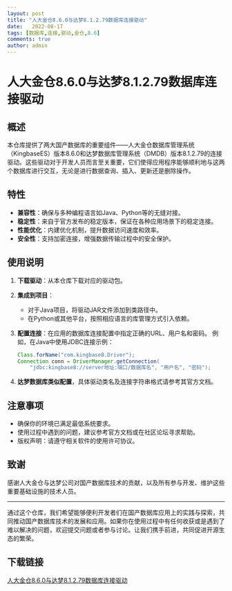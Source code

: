 ```yaml
---
layout: post
title: "人大金仓8.6.0与达梦8.1.2.79数据库连接驱动"
date:   2022-08-17
tags: [数据库,连接,驱动,金仓,8.6]
comments: true
author: admin
---
```

# 人大金仓8.6.0与达梦8.1.2.79数据库连接驱动

## 概述

本仓库提供了两大国产数据库的重要组件——人大金仓数据库管理系统（KingbaseES）版本8.6.0和达梦数据库管理系统（DMDB）版本8.1.2.79的连接驱动。这些驱动对于开发人员而言至关重要，它们使得应用程序能够顺利地与这两个数据库进行交互，无论是进行数据查询、插入、更新还是删除操作。

## 特性

- **兼容性**：确保与多种编程语言如Java、Python等的无缝对接。
- **稳定性**：来自于官方发布的稳定版本，保证在各种应用场景下的稳定连接。
- **性能优化**：内建优化机制，提升数据访问速度和效率。
- **安全性**：支持加密连接，增强数据传输过程中的安全保护。

## 使用说明

1. **下载驱动**：从本仓库下载对应的驱动包。
2. **集成到项目**：
   - 对于Java项目，将驱动JAR文件添加到类路径中。
   - 在Python或其他平台，按照相应语言的库管理方式引入依赖。
3. **配置连接**：在应用的数据库连接配置中指定正确的URL、用户名和密码。
   例如，在Java中使用JDBC连接示例：
   ```java
   Class.forName("com.kingbase8.Driver");
   Connection conn = DriverManager.getConnection(
       "jdbc:kingbase8://server地址:端口/数据库名", "用户名", "密码");
   ```

4. **达梦数据库类似配置**，具体驱动类名及连接字符串格式请参考其官方文档。

## 注意事项

- 确保你的环境已满足最低系统要求。
- 使用过程中遇到的问题，建议参考官方文档或在社区论坛寻求帮助。
- 版权声明：请遵守相关软件的使用许可协议。

## 致谢

感谢人大金仓与达梦公司对国产数据库技术的贡献，以及所有参与开发、维护这些重要基础设施的技术人员。

---

通过这个仓库，我们希望能够便利开发者们在国产数据库应用上的实践与探索，共同推动国产数据库技术的发展和应用。如果你在使用过程中有任何收获或是遇到了难以解决的问题，欢迎提交问题或者参与讨论。让我们携手前进，共同促进开源生态的繁荣。

## 下载链接

[人大金仓8.6.0与达梦8.1.2.79数据库连接驱动](https://pan.quark.cn/s/b9805a39f99e)